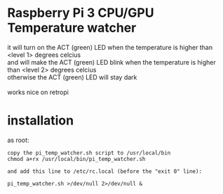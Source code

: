 # Raspberry Pi 3 CPU/GPU Temperature watcher
it will turn on the ACT (green) LED when the temperature is higher than \<level 1\> degrees celcius<br>
and will make the ACT (green) LED blink when the temperature is higher than \<level 2\> degrees celcius<br>
otherwise the ACT (green) LED will stay dark
<br><br>
works nice on retropi

installation
==

as root:

```
copy the pi_temp_watcher.sh script to /usr/local/bin
chmod a+rx /usr/local/bin/pi_temp_watcher.sh

and add this line to /etc/rc.local (before the "exit 0" line):

pi_temp_watcher.sh >/dev/null 2>/dev/null &

```

